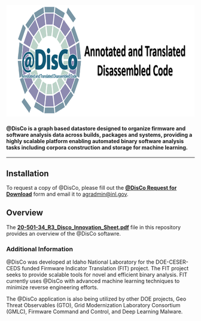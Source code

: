 <p>
  <img style="float: center;" height="300" src="/img/disco.png">
<p/>

#### @DisCo is a graph based datastore designed to organize firmware and software analysis data across builds, packages and systems, providing a highly scalable platform enabling automated binary software analysis tasks including corpora construction and storage for machine learning.

- - - 
## Installation
To request a copy of @DisCo, please fill out the [**@DisCo Request for Download**](@DisCo_Request_for_Download.pdf) form and email it to agradmin@inl.gov.

## Overview
The [**20-501-34_R3_Disco_Innovation_Sheet.pdf**](20-501-34_R3_Disco_Innovation_Sheet.pdf) file in this repository provides an overview of the @DisCo softawre.

### Additional Information
@DisCo was developed at Idaho National Laboratory for the DOE-CESER-CEDS funded Firmware Indicator Translation (FIT) project. The FIT project seeks to provide scalable tools for novel and efficient binary analysis. FIT currently uses @DisCo with advanced machine learning techniques to minimize reverse engineering efforts.

The @DisCo application is also being utilized by other DOE projects, Geo Threat Observables (GTO), Grid Modernization Laboratory Consortium (GMLC), Firmware Command and Control, and Deep Learning Malware.
